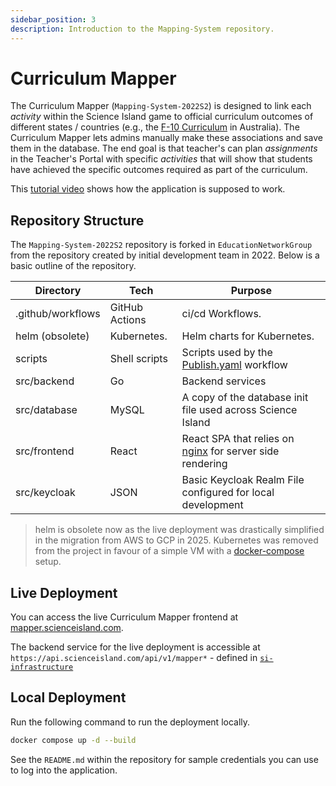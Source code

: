 ```yaml
---
sidebar_position: 3
description: Introduction to the Mapping-System repository.
---
```


# Curriculum Mapper

The Curriculum Mapper (`Mapping-System-2022S2`) is designed to link each *activity* within the Science Island game to official curriculum outcomes of different states / countries (e.g., the [F-10 Curriculum](https://www.australiancurriculum.edu.au/f-10-curriculum/f-10-curriculum-overview/) in Australia). The Curriculum Mapper lets admins manually make these associations and save them in the database. The end goal is that teacher's can plan *assignments* in the Teacher's Portal with specific *activities* that will show that students have achieved the specific outcomes required as part of the curriculum.

This [tutorial video](https://vimeo.com/760916529?turnstile=0.BKf6wOgZu3k7tc5nY3aTXVCw6YewmXz9fieNQKvmMokkI6CRmxoHr4BTUm3GUDek2mt9SZDvVTXAMjGdP81Thu6vdxwfOJhh-A2Emp1dz99UwmGDt0oLT2vx_xhQcSKbePBt4szFK89mNX6_lVYLkRaANEpOKe23WuHW3enqNdCZ8BIxjP6PV349-4K397fqyU_Xyi5QekMdPAkvrdmTfEic9MxkO_XXll919gucJfbSQUA1_a07ykM6alw6C-Sa3sFQReXXCw9oex6RzqGWSHc5c98QOEesETWBH05xUw4fQ8Zzg57etcyF2EfFRLifdc15ZC1Q3UMnXeq_Irpt1dVnCCBl5Vv6sUmPIuygHqTFBjKkr7QWTQKN94T75syi7Yu-IVEmgjRVn9h3DS6VX28Njau0JohCuwburdejg1vBrIv4WJKOeErYPdP_7mTu4jIDHaiOvXURjJUb1nwhreoPDcAnejVgAynAd-W84nmNxUs_yJLXafIs6uZYL4be4sT0bp4iw4BdvC4sa6eYr1mOj6gJjSSEIEPS2oZqEdKQu2pfwbGWEl0VpkYAWhM_thG5ESt0PRaT-kg9GFXGjTPZOOlMzrUjymHOYiJWYfyfve86yGHCPNF9vwtAV5vYlRIuWLjxy5MhAOVn-UvQoNlsQuDTA2IoAlQHb7MJtIsjSUavrmKmm9_s-3puvAnGhGh7kmVQWiVpB8FCrUBNBbxZ7S43i_fMMfbWfUz63emD9_MKUD0cOR0JSBgf60czJ3zpHRH2JFZ-Yc3lb00QG4WXws2ArDW6n_-m6bmI8gUQd9fMKcMrpIMFnwIbdkhs-JpMqQ2FwQRU3mMUGZWmnGVyj6Z5EY277IPouNYnuquW1-6XuHh-1S87qvqeh5dSZRZdzcvddSwkV7E7o-jjSDM8jX3UZ5DWEPHOboEXYS4.ZixcIoBI_OVfSTlha7_AGA.2f06c81fc921920f9ae23d1870c5b0a1a4108c3bbe6b4e7ab618b943064c11a3) shows how the application is supposed to work.

## Repository Structure

The `Mapping-System-2022S2` repository is forked in `EducationNetworkGroup` from the repository created by initial development team in 2022. Below is a basic outline of the repository.

| Directory         | Tech           | Purpose                                                       | 
|-------------------|----------------|---------------------------------------------------------------|
| .github/workflows | GitHub Actions | ci/cd Workflows.                                              |
| helm (obsolete)   | Kubernetes.    | Helm charts for Kubernetes.                         |
| scripts           | Shell scripts  | Scripts used by the [Publish.yaml](/.github/workflows/Publish.yaml) workflow |
| src/backend       | Go             | Backend services                                              |
| src/database      | MySQL          | A copy of the database init file used across Science Island   |
| src/frontend      | React          | React SPA that relies on [nginx](/src/frontend/nginx/nginx.conf) for server side rendering |
| src/keycloak      | JSON           | Basic Keycloak Realm File configured for local development    | 

> helm is obsolete now as the live deployment was drastically simplified in the migration from AWS to GCP in 2025. Kubernetes was removed from the project in favour of a simple VM with a [docker-compose](https://github.com/EducationNetworkGroup/si-infrastructure/blob/main/docker-compose.yml) setup.

## Live Deployment

You can access the live Curriculum Mapper frontend at [mapper.scienceisland.com](https://mapper.scienceisland.com).

The backend service for the live deployment is accessible at `https://api.scienceisland.com/api/v1/mapper*` - defined in [`si-infrastructure`](https://github.com/EducationNetworkGroup/si-infrastructure/blob/main/src/gcp/compute/prod.Caddyfile)

## Local Deployment

Run the following command to run the deployment locally.

```sh
docker compose up -d --build
```

See the `README.md` within the repository for sample credentials you can use to log into the application.